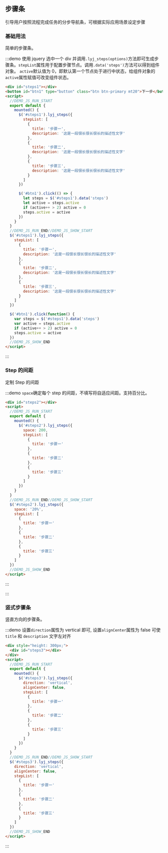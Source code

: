 ## 步骤条

引导用户按照流程完成任务的分步导航条，可根据实际应用场景设定步骤

### 基础用法

简单的步骤条。

:::demo 使用 jquery 选中一个 div 并调用`.lyj_steps(options)`方法即可生成步骤条。`stepList`属性用于配置步骤节点。调用`.data('steps')`方法可以得到组件对象。 `active`默认值为 0，即默认第一个节点处于进行中状态，给组件对象的`active`属性赋值可改变组件状态。

```html
<div id="steps1"></div>
<button id="btn1" type="button" class="btn btn-primary mt20">下一步</button>
<script>
  //DEMO_JS_RUN_START
  export default {
    mounted() {
      $('#steps1').lyj_steps({
        stepList: [
          {
            title: '步骤一',
            description: '这是一段很长很长很长的描述性文字'
          },
          {
            title: '步骤二',
            description: '这是一段很长很长很长的描述性文字'
          },
          {
            title: '步骤三',
            description: '这是一段很长很长很长的描述性文字'
          }
        ]
      })

      $('#btn1').click(() => {
        let steps = $('#steps1').data('steps')
        let active = steps.active
        if (active++ > 2) active = 0
        steps.active = active
      })
    }
  }
  //DEMO_JS_RUN_END//DEMO_JS_SHOW_START
  $('#steps1').lyj_steps({
    stepList: [
      {
        title: '步骤一',
        description: '这是一段很长很长很长的描述性文字'
      },
      {
        title: '步骤二',
        description: '这是一段很长很长很长的描述性文字'
      },
      {
        title: '步骤三',
        description: '这是一段很长很长很长的描述性文字'
      }
    ]
  })

  $('#btn1').click(function() {
    var steps = $('#steps1').data('steps')
    var active = steps.active
    if (active++ > 2) active = 0
    steps.active = active
  })
  //DEMO_JS_SHOW_END
</script>
```

:::

### Step 的间距

定制 Step 的间距

:::demo `space`确定每个 step 的间距，不填写将自适应间距。支持百分比。

```html
<div id="steps2"></div>
<script>
  //DEMO_JS_RUN_START
  export default {
    mounted() {
      $('#steps2').lyj_steps({
        space: 200,
        stepList: [
          {
            title: '步骤一'
          },
          {
            title: '步骤二'
          },
          {
            title: '步骤三'
          }
        ]
      })
    }
  }
  //DEMO_JS_RUN_END//DEMO_JS_SHOW_START
  $('#steps2').lyj_steps({
    space: '20%',
    stepList: [
      {
        title: '步骤一'
      },
      {
        title: '步骤二'
      },
      {
        title: '步骤三'
      }
    ]
  })
  //DEMO_JS_SHOW_END
</script>
```

:::

:::

### 竖式步骤条

竖直方向的步骤条。

:::demo 设置`direction`属性为 vertical 即可, 设置`alignCenter`属性为 false 可使 `title` 和 `description` 文字左对齐

```html
<div style="height: 300px;">
  <div id="steps3"></div>
</div>
<script>
  //DEMO_JS_RUN_START
  export default {
    mounted() {
      $('#steps3').lyj_steps({
        direction: 'vertical',
        alignCenter: false,
        stepList: [
          {
            title: '步骤一'
          },
          {
            title: '步骤二'
          },
          {
            title: '步骤三'
          }
        ]
      })
    }
  }
  //DEMO_JS_RUN_END//DEMO_JS_SHOW_START
  $('#steps3').lyj_steps({
    direction: 'vertical',
    alignCenter: false,
    stepList: [
      {
        title: '步骤一'
      },
      {
        title: '步骤二'
      },
      {
        title: '步骤三'
      }
    ]
  })
  //DEMO_JS_SHOW_END
</script>
```

:::
